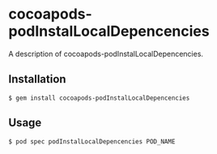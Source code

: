 # cocoapods-podInstalLocalDepencencies

A description of cocoapods-podInstalLocalDepencencies.

## Installation

    $ gem install cocoapods-podInstalLocalDepencencies

## Usage

    $ pod spec podInstalLocalDepencencies POD_NAME
